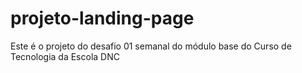 # projeto-landing-page
Este é o projeto do desafio 01 semanal do módulo base do Curso de Tecnologia da Escola DNC
